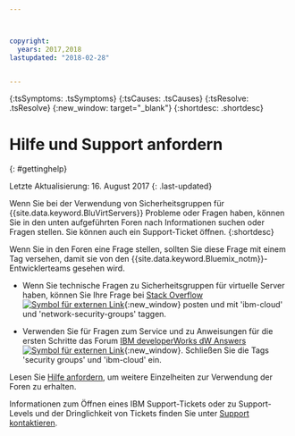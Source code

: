 ```yaml
---



copyright:
  years: 2017,2018
lastupdated: "2018-02-28"


---
```


<!-- Common attributes used in the template are defined as follows: -->
{:tsSymptoms: .tsSymptoms} 
{:tsCauses: .tsCauses} 
{:tsResolve: .tsResolve} 
{:new_window: target="_blank"}
{:shortdesc: .shortdesc}

<!-- # {{site.data.keyword.blockstorageshort}} troubleshooting
{: #ts} -->
<!-- Provide an appropriate ID above -->

<!-- IN PROGRESS - AUDIENCE BLUE, STAGING ONLY -->


<!-- This is the template for troubleshooting topics.  -->

<!-- The short description section should include the service long name and "Bluemix" for search optimization. Example short description: -->

<!-- Add a heading and content for how to get help and support. Use this template for beta and GA services:  -->
# Hilfe und Support anfordern 
{: #gettinghelp}

Letzte Aktualisierung: 16. August 2017
{: .last-updated}

Wenn Sie bei der Verwendung von Sicherheitsgruppen für {{site.data.keyword.BluVirtServers}} Probleme oder Fragen haben, können Sie in den unten aufgeführten Foren nach Informationen suchen oder Fragen stellen. Sie können auch ein Support-Ticket öffnen.
{:shortdesc}

Wenn Sie in den Foren eine Frage stellen, sollten Sie diese Frage mit einem Tag versehen, damit sie von den {{site.data.keyword.Bluemix_notm}}-Entwicklerteams gesehen wird.
<!--Insert the appropriate Stack Overflow tag for your service for <block-storage> in URL and text below:  -->
* Wenn Sie technische Fragen zu Sicherheitsgruppen für virtuelle Server haben, können Sie Ihre Frage bei [Stack Overflow ![Symbol für externen Link](../../icons/launch-glyph.svg "Symbol für externen Link")](https://stackoverflow.com/search?q=network-security-groups+ibm-cloud){:new_window} posten und mit 'ibm-cloud' und 'network-security-groups' taggen. 
<!--Insert the appropriate dW Answers tag for your service for <service_keyword> in URL below:  -->
* Verwenden Sie für Fragen zum Service und zu Anweisungen für die ersten Schritte das Forum [IBM developerWorks dW Answers ![Symbol für externen Link](../../icons/launch-glyph.svg "Symbol für externen Link")](https://developer.ibm.com/answers/topics/security%20groups.html?smartspace=ibm-cloud){:new_window}. Schließen Sie die Tags 'security groups' und 'ibm-cloud' ein. 

Lesen Sie [Hilfe anfordern](https://console.bluemix.net/docs/support/index.html#getting-help), um weitere Einzelheiten zur Verwendung der Foren zu erhalten.

Informationen zum Öffnen eines IBM Support-Tickets oder zu Support-Levels und der Dringlichkeit von Tickets finden Sie unter [Support kontaktieren](https://console.bluemix.net/docs/support/index.html#contacting-support).


